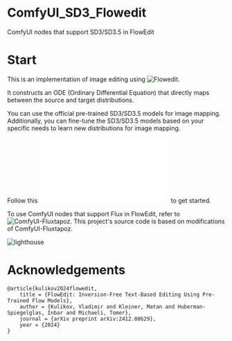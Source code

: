 # ComfyUI_SD3_Flowedit
ComfyUI nodes that support SD3/SD3.5 in FlowEdit
# Start
This is an implementation of image editing using ![Flowedit](https://github.com/fallenshock/FlowEdit).

It constructs an ODE (Ordinary Differential Equation) that directly maps between the source and target distributions.

You can use the official pre-trained SD3/SD3.5 models for image mapping. Additionally, you can fine-tune the SD3/SD3.5 models based on your specific needs to learn new distributions for image mapping.

Follow this ![workflow](example_workflows/example_SD3_SD3.5_Flowedit.json) to get started.

To use ComfyUI nodes that support Flux in FlowEdit, refer to ![ComfyUI-Fluxtapoz](https://github.com/logtd/ComfyUI-Fluxtapoz). This project's source code is based on modifications of ComfyUI-Fluxtapoz.

![lighthouse](https://github.com/user-attachments/assets/711c3477-150b-44d8-9644-f68c1616af2c)

# Acknowledgements

```
@article{kulikov2024flowedit,
    title = {FlowEdit: Inversion-Free Text-Based Editing Using Pre-Trained Flow Models},
    author = {Kulikov, Vladimir and Kleiner, Matan and Huberman-Spiegelglas, Inbar and Michaeli, Tomer},
    journal = {arXiv preprint arXiv:2412.08629},
    year = {2024}
}
```  


